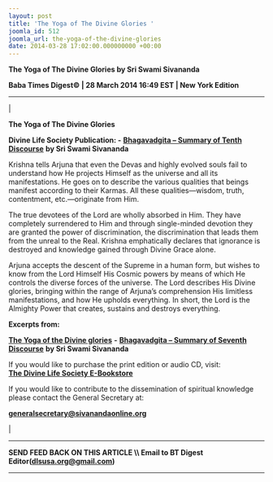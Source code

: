 ```yaml
---
layout: post
title: 'The Yoga of The Divine Glories '
joomla_id: 512
joomla_url: the-yoga-of-the-divine-glories
date: 2014-03-28 17:02:00.000000000 +00:00
---
```

 **The Yoga of The Divine Glories by Sri Swami Sivananda**

**Baba Times Digest© | 28 March 2014 16:49 EST | New York Edition**

* * *

| 

**The Yoga of The Divine Glories**

**Divine Life Society Publication: -** [**Bhagavadgita – Summary of Tenth Discourse**](http://www.dlshq.org/download/bgita.htm#_VPID_19) **by Sri Swami Sivananda**

Krishna tells Arjuna that even the Devas and highly evolved souls fail to understand how He projects Himself as the universe and all its manifestations. He goes on to describe the various qualities that beings manifest according to their Karmas. All these qualities—wisdom, truth, contentment, etc.—originate from Him.

The true devotees of the Lord are wholly absorbed in Him. They have completely surrendered to Him and through single-minded devotion they are granted the power of discrimination, the discrimination that leads them from the unreal to the Real. Krishna emphatically declares that ignorance is destroyed and knowledge gained through Divine Grace alone.

Arjuna accepts the descent of the Supreme in a human form, but wishes to know from the Lord Himself His Cosmic powers by means of which He controls the diverse forces of the universe. The Lord describes His Divine glories, bringing within the range of Arjuna’s comprehension His limitless manifestations, and how He upholds everything. In short, the Lord is the Almighty Power that creates, sustains and destroys everything.

**Excerpts from:**

[**The Yoga of the Divine glories**](http://www.dlshq.org/download/bgita.htm#_VPID_19) **-** [**Bhagavadgita – Summary of Seventh Discourse**](http://www.dlshq.org/download/bgita.htm#_VPID_12) **by Sri Swami Sivananda**

If you would like to purchase the print edition or audio CD, visit:   
 [**The Divine Life Society E-Bookstore**](http://www.dlshq.org/cgi-bin/store/commerce.cgi?category=krishnananda&cart_id=1394930528.401)

If you would like to contribute to the dissemination of spiritual knowledge please contact the General Secretary at:

**[generalsecretary@sivanandaonline.org](mailto:generalsecretary@sivanandaonline.org)**



 |



* * *

**SEND FEED BACK ON THIS ARTICLE \\\ Email to BT Digest Editor[](mailto:dlsusa.org@gmail.com?subject=DLS%20Posts)(dlsusa.org@gmail.com)**

* * *



